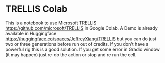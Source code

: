 # TRELLIS Colab
This is a notebook to use Microsoft TRELLIS https://github.com/microsoft/TRELLIS in Google Colab.
A Demo is already available in Huggingface https://huggingface.co/spaces/JeffreyXiang/TRELLIS but you can do just two or three generations before run out of credits.
If you don't have a powerful rig this is a good solution.
If you get some error in Gradio window (it may happen) just re-do the action or stop and re run the cell.
